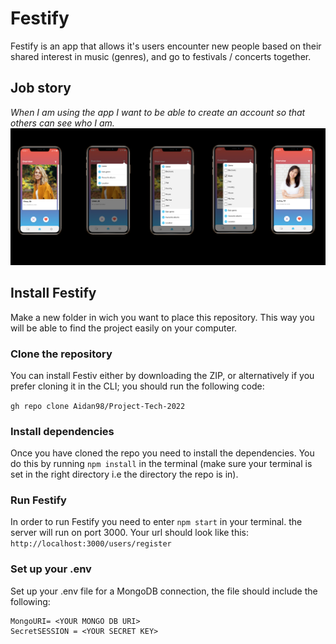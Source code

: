# Festify
Festify is an app that allows it's users encounter new people based on their shared interest in music (genres), and go to festivals / concerts together.

## Job story
_When I am using the app I want to be able to create an account so that others can see who I am._
![Wireframes festiv](https://github.com/Aidan98/Project-Tech-2022/blob/main/public/images/interface.png?raw=true)

## Install Festify
Make a new folder in wich you want to place this repository. This way you will be able to find the project easily on your computer.

### Clone the repository
You can install Festiv either by downloading the ZIP, or alternatively if you prefer cloning it in the CLI; you should run the following code:

`gh repo clone Aidan98/Project-Tech-2022`

### Install dependencies
Once you have cloned the repo you need to install the dependencies. You do this by running `npm install` in the terminal (make sure your terminal is set in the right directory i.e the directory the repo is in).

### Run Festify
In order to run Festify you need to enter `npm start` in your terminal. the server will run on port 3000. Your url should look like this: `http://localhost:3000/users/register` 

### Set up your .env
Set up your .env file for a MongoDB connection, the file should include the following:
```
MongoURI= <YOUR MONGO DB URI>
SecretSESSION = <YOUR SECRET KEY>
```

